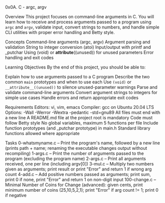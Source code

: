 0x0A. C - argc, argv

Overview
This project focuses on command-line arguments in C.
You will learn how to receive and process arguments passed to a program using `argc` and `argv`, validate input, convert strings to numbers, and handle simple CLI utilities with proper error handling and Betty style.

Concepts
Command-line arguments (argc, argv)
Argument parsing and validation
String to integer conversion (atoi)
Input/output with printf and _putchar
Using (void) or __attribute__((unused)) for unused parameters
Error handling and exit codes

Learning Objectives
By the end of this project, you should be able to:

Explain how to use arguments passed to a C program
Describe the two common `main` prototypes and when to use each
Use `(void)` or `__attribute__((unused))` to silence unused-parameter warnings
Parse and validate command-line arguments
Convert argument strings to integers for simple use cases
Handle errors and return appropriate exit codes

Requirements
Editors: vi, vim, emacs
Compiler: gcc on Ubuntu 20.04 LTS
Options: -Wall -Werror -Wextra -pedantic -std=gnu89
All files must end with a new line
A README.md file at the project root is mandatory
Code must follow Betty style
No global variables, maximum 5 functions per file
Include function prototypes (and _putchar prototype) in main.h
Standard library functions allowed where appropriate

Tasks
0-whatsmyname.c – Print the program's name, followed by a new line (prints path + name; renaming the executable changes output without recompiling)
1-args.c – Print the number of arguments passed to the program (excluding the program name)
2-args.c – Print all arguments received, one per line (including argv[0])
3-mul.c – Multiply two numbers given as arguments; print result or print "Error" and return 1 if wrong arg count
4-add.c – Add positive numbers passed as arguments; print sum, print 0 if none, print "Error" and return 1 on non-digit input
100-change.c – Minimal Number of Coins for Change (advanced): given cents, print minimum number of coins (25,10,5,2,1); print "Error" if arg count != 1; print 0 if negative

